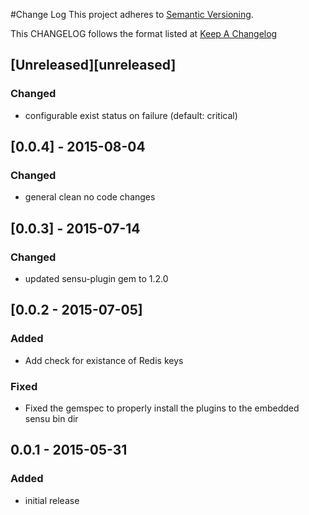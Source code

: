 #Change Log
This project adheres to [Semantic Versioning](http://semver.org/).

This CHANGELOG follows the format listed at [Keep A Changelog](http://keepachangelog.com/)

## [Unreleased][unreleased]
### Changed
- configurable exist status on failure (default: critical)

## [0.0.4] - 2015-08-04
### Changed
- general clean no code changes


## [0.0.3] - 2015-07-14
### Changed
- updated sensu-plugin gem to 1.2.0

## [0.0.2 - 2015-07-05]
### Added
- Add check for existance of Redis keys

### Fixed
- Fixed the gemspec to properly install the plugins to the embedded sensu bin dir

## 0.0.1 - 2015-05-31

### Added
- initial release
